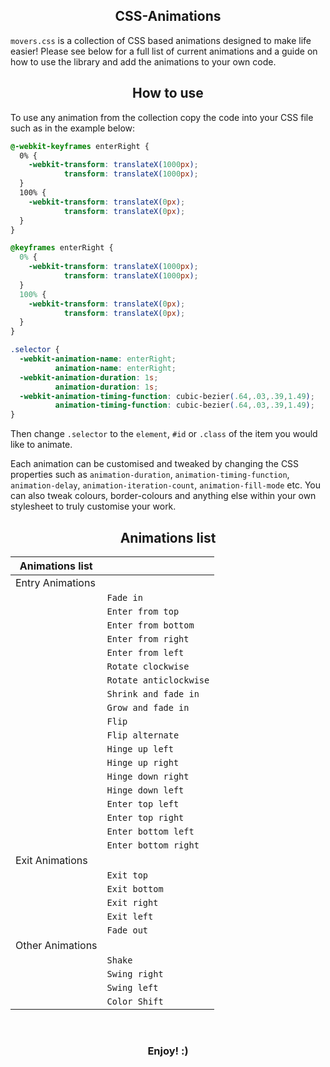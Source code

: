 <h2 align="center">CSS-Animations</h2>

`movers.css` is a collection of CSS based animations designed to make life easier! Please see below for a full list of current animations and a guide on how to use the library and add the animations to your own code.

<h2 align="center">How to use</h2>
To use any animation from the collection copy the code into your CSS file such as in the example below:

```css
@-webkit-keyframes enterRight {
  0% {
    -webkit-transform: translateX(1000px);
            transform: translateX(1000px);
  }
  100% {
    -webkit-transform: translateX(0px);
            transform: translateX(0px);
  }
}

@keyframes enterRight {
  0% {
    -webkit-transform: translateX(1000px);
            transform: translateX(1000px);
  }
  100% {
    -webkit-transform: translateX(0px);
            transform: translateX(0px);
  }
}

.selector {
  -webkit-animation-name: enterRight;
          animation-name: enterRight;
  -webkit-animation-duration: 1s;
          animation-duration: 1s;
  -webkit-animation-timing-function: cubic-bezier(.64,.03,.39,1.49);
          animation-timing-function: cubic-bezier(.64,.03,.39,1.49);
}
```

Then change `.selector` to the `element`, `#id` or `.class` of the item you would like to animate.

Each animation can be customised and tweaked by changing the CSS properties such as `animation-duration`, `animation-timing-function`, `animation-delay`, `animation-iteration-count`, `animation-fill-mode` etc. You can also tweak colours, border-colours and anything else within your own stylesheet to truly customise your work.

<h2 align="center">Animations list</h2>

| Animations list   |                       |
| ----------------- | ----------------------|
| Entry Animations  |                       |
|                   | `Fade in`             |
|                   | `Enter from top`      |
|                   | `Enter from bottom`   |
|                   | `Enter from right`    |
|                   | `Enter from left`     |
|                   | `Rotate clockwise`    |
|                   | `Rotate anticlockwise`|
|                   | `Shrink and fade in`  |
|                   | `Grow and fade in`    |
|                   | `Flip`                |
|                   | `Flip alternate`      |
|                   | `Hinge up left`       |
|                   | `Hinge up right`      |
|                   | `Hinge down right`    |
|                   | `Hinge down left`     |
|                   | `Enter top left`      |
|                   | `Enter top right`     |
|                   | `Enter bottom left`   |
|                   | `Enter bottom right`  |
| Exit Animations   |                       |
|                   | `Exit top`            |
|                   | `Exit bottom`         |
|                   | `Exit right`          |
|                   | `Exit left`           |
|                   | `Fade out`            |
| Other Animations  |                       |
|                   | `Shake`               |
|                   | `Swing right`         |
|                   | `Swing left`          |
|                   | `Color Shift`         |


<br>
<h3 align="center">Enjoy! :)</h3>
